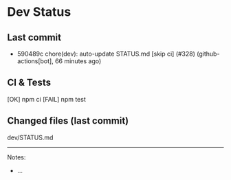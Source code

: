 # Dev Status

## Last commit
- 590489c chore(dev): auto-update STATUS.md [skip ci] (#328) (github-actions[bot], 66 minutes ago)
## CI & Tests
[OK] npm ci
[FAIL] npm test

## Changed files (last commit)
dev/STATUS.md

---
Notes:
- ...
